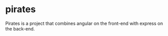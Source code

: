 # pirates

Pirates is a project that combines angular on the front-end with express on the back-end. 
